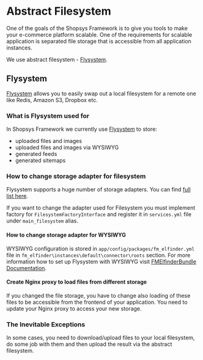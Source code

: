 # Abstract Filesystem
One of the goals of the Shopsys Framework is to give you tools to make your e-commerce platform scalable.
One of the requirements for scalable application is separated file storage that is accessible from all application instances.

We use abstract filesystem - [Flysystem](https://github.com/thephpleague/flysystem).

## Flysystem
[Flysystem](https://github.com/thephpleague/flysystem) allows you to easily swap out a local filesystem for a remote one like Redis, Amazon S3, Dropbox etc.

### What is Flysystem used for
In Shopsys Framework we currently use [Flysystem](https://github.com/thephpleague/flysystem) to store:
- uploaded files and images
- uploaded files and images via WYSIWYG
- generated feeds
- generated sitemaps

### How to change storage adapter for filesystem
Flysystem supports a huge number of storage adapters. You can find [full list here](https://github.com/thephpleague/flysystem#community-integrations).

If you want to change the adapter used for Filesystem you must implement factory for `FilesystemFactoryInterface` and register it in `services.yml` file under `main_filesystem` alias.

#### How to change storage adapter for WYSIWYG
WYSIWYG configuration is stored in `app/config/packages/fm_elfinder.yml` file in `fm_elfinder\instances\default\connector\roots` section.
For more information how to set up Flysystem with WYSIWYG visit [FMElfinderBundle Documentation](https://github.com/helios-ag/FMElfinderBundle/blob/8.0/Resources/doc/flysystem.md).

#### Create Nginx proxy to load files from different storage
If you changed the file storage, you have to change also loading of these files to be accessible from the frontend of your application.
You need to update your Nginx proxy to access your new storage.

### The Inevitable Exceptions
In some cases, you need to download/upload files to your local filesystem, do some job with them and then upload the result via the abstract filesystem.
